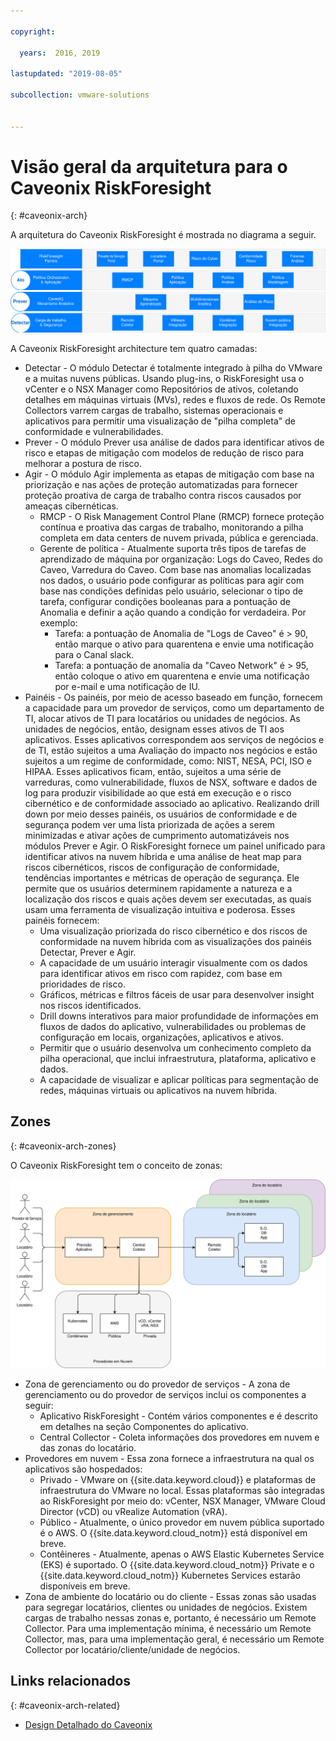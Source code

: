 ```yaml
---

copyright:

  years:  2016, 2019

lastupdated: "2019-08-05"

subcollection: vmware-solutions


---
```


# Visão geral da arquitetura para o Caveonix RiskForesight
{: #caveonix-arch}

A arquitetura do Caveonix RiskForesight é mostrada no diagrama a seguir.

![Diagrama de arquitetura](../../images/caveonix-architecture.svg "Diagrama de arquitetura")

A Caveonix RiskForesight architecture tem quatro camadas:
-	Detectar - O módulo Detectar é totalmente integrado à pilha do VMware e a muitas nuvens públicas. Usando plug-ins, o RiskForesight usa o vCenter e o NSX Manager como Repositórios de ativos, coletando detalhes em máquinas virtuais (MVs), redes e fluxos de rede. Os Remote Collectors varrem cargas de trabalho, sistemas operacionais e aplicativos para permitir uma visualização de "pilha completa" de conformidade e vulnerabilidades.
-	Prever - O módulo Prever usa análise de dados para identificar ativos de risco e etapas de mitigação com modelos de redução de risco para melhorar a postura de risco.
-	Agir - O módulo Agir implementa as etapas de mitigação com base na priorização e nas ações de proteção automatizadas para fornecer proteção proativa de carga de trabalho contra riscos causados por ameaças cibernéticas.
    - RMCP - O Risk Management Control Plane (RMCP) fornece proteção contínua e proativa das cargas de trabalho, monitorando a pilha completa em data centers de nuvem privada, pública e gerenciada.
    - Gerente de política - Atualmente suporta três tipos de tarefas de aprendizado de máquina por organização: Logs do Caveo, Redes do Caveo, Varredura do Caveo. Com base nas anomalias localizadas nos dados, o usuário pode configurar as políticas para agir com base nas condições definidas pelo usuário, selecionar o tipo de tarefa, configurar condições booleanas para a pontuação de Anomalia e definir a ação quando a condição for verdadeira. Por exemplo:
        - Tarefa: a pontuação de Anomalia de "Logs de Caveo" é > 90, então marque o ativo para quarentena e envie uma notificação para o Canal slack.
        - Tarefa: a pontuação de anomalia da "Caveo Network" é > 95, então coloque o ativo em quarentena e envie uma notificação por e-mail e uma notificação de IU.
- Painéis - Os painéis, por meio de acesso baseado em função, fornecem a capacidade para um provedor de serviços, como um departamento de TI, alocar ativos de TI para locatários ou unidades de negócios. As unidades de negócios, então, designam esses ativos de TI aos aplicativos. Esses aplicativos correspondem aos serviços de negócios e de TI, estão sujeitos a uma Avaliação do impacto nos negócios e estão sujeitos a um regime de conformidade, como: NIST, NESA, PCI, ISO e HIPAA. Esses aplicativos ficam, então, sujeitos a uma série de varreduras, como vulnerabilidade, fluxos de NSX, software e dados de log para produzir visibilidade ao que está em execução e o risco cibernético e de conformidade associado ao aplicativo. Realizando drill down por meio desses painéis, os usuários de conformidade e de segurança podem ver uma lista priorizada de ações a serem minimizadas e ativar ações de cumprimento automatizáveis nos módulos Prever e Agir. O RiskForesight fornece um painel unificado para identificar ativos na nuvem híbrida e uma análise de heat map para riscos cibernéticos, riscos de configuração de conformidade, tendências importantes e métricas de operação de segurança. Ele permite que os usuários determinem rapidamente a natureza e a localização dos riscos e quais ações devem ser executadas, as quais usam uma ferramenta de visualização intuitiva e poderosa. Esses painéis fornecem:
  - Uma visualização priorizada do risco cibernético e dos riscos de conformidade na nuvem híbrida com as visualizações dos painéis Detectar, Prever e Agir.
  - A capacidade de um usuário interagir visualmente com os dados para identificar ativos em risco com rapidez, com base em prioridades de risco.
  - Gráficos, métricas e filtros fáceis de usar para desenvolver insight nos riscos identificados.
  - Drill downs interativos para maior profundidade de informações em fluxos de dados do aplicativo, vulnerabilidades ou problemas de configuração em locais, organizações, aplicativos e ativos.
  - Permitir que o usuário desenvolva um conhecimento completo da pilha operacional, que inclui infraestrutura, plataforma, aplicativo e dados.
  - A capacidade de visualizar e aplicar políticas para segmentação de redes, máquinas virtuais ou aplicativos na nuvem híbrida.

## Zones
{: #caveonix-arch-zones}

O Caveonix RiskForesight tem o conceito de zonas:

![Diagrama de zonas](../../images/caveonix-zones.svg "Diagrama de zonas")

-	Zona de gerenciamento ou do provedor de serviços - A zona de gerenciamento ou do provedor de serviços inclui os componentes a seguir:
    - Aplicativo RiskForesight - Contém vários componentes e é descrito em detalhes na seção Componentes do aplicativo.
    - Central Collector - Coleta informações dos provedores em nuvem e das zonas do locatário.
- Provedores em nuvem - Essa zona fornece a infraestrutura na qual os aplicativos são hospedados:
    - Privado - VMware on {{site.data.keyword.cloud}} e plataformas de infraestrutura do VMware no local. Essas plataformas são integradas ao RiskForesight por meio do: vCenter, NSX Manager, VMware Cloud Director (vCD) ou vRealize Automation (vRA).
    - Público - Atualmente, o único provedor em nuvem pública suportado é o AWS. O {{site.data.keyword.cloud_notm}}  está disponível em breve.
    - Contêineres - Atualmente, apenas o AWS Elastic Kubernetes Service (EKS) é suportado. O {{site.data.keyword.cloud_notm}} Private e o {{site.data.keyword.cloud_notm}} Kubernetes Services estarão disponíveis em breve.
-	Zona de ambiente do locatário ou do cliente - Essas zonas são usadas para segregar locatários, clientes ou unidades de negócios. Existem cargas de trabalho nessas zonas e, portanto, é necessário um Remote Collector. Para uma implementação mínima, é necessário um Remote Collector, mas, para uma implementação geral, é necessário um Remote Collector por locatário/cliente/unidade de negócios.


## Links relacionados
{: #caveonix-arch-related}

* [ Design Detalhado do Caveonix ](/docs/services/vmwaresolutions/archiref/caveonix?topic=vmware-solutions-caveonix-detailed)
